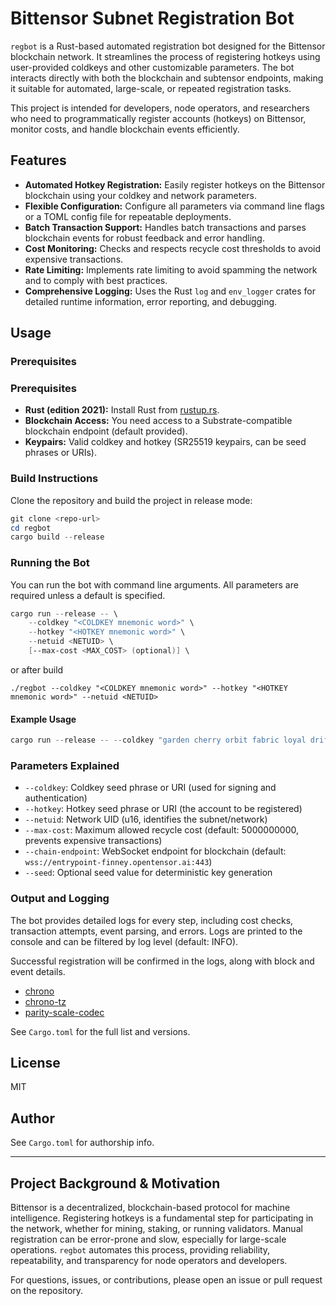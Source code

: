 # Bittensor Subnet Registration Bot

`regbot` is a Rust-based automated registration bot designed for the Bittensor blockchain network. It streamlines the process of registering hotkeys using user-provided coldkeys and other customizable parameters. The bot interacts directly with both the blockchain and subtensor endpoints, making it suitable for automated, large-scale, or repeated registration tasks.

This project is intended for developers, node operators, and researchers who need to programmatically register accounts (hotkeys) on Bittensor, monitor costs, and handle blockchain events efficiently.

## Features

- **Automated Hotkey Registration:** Easily register hotkeys on the Bittensor blockchain using your coldkey and network parameters.
- **Flexible Configuration:** Configure all parameters via command line flags or a TOML config file for repeatable deployments.
- **Batch Transaction Support:** Handles batch transactions and parses blockchain events for robust feedback and error handling.
- **Cost Monitoring:** Checks and respects recycle cost thresholds to avoid expensive transactions.
- **Rate Limiting:** Implements rate limiting to avoid spamming the network and to comply with best practices.
- **Comprehensive Logging:** Uses the Rust `log` and `env_logger` crates for detailed runtime information, error reporting, and debugging.

## Usage

### Prerequisites

### Prerequisites

- **Rust (edition 2021):** Install Rust from [rustup.rs](https://rustup.rs/).
- **Blockchain Access:** You need access to a Substrate-compatible blockchain endpoint (default provided).
- **Keypairs:** Valid coldkey and hotkey (SR25519 keypairs, can be seed phrases or URIs).

### Build Instructions

Clone the repository and build the project in release mode:

```powershell
git clone <repo-url>
cd regbot
cargo build --release
```

### Running the Bot

You can run the bot with command line arguments. All parameters are required unless a default is specified.

```powershell
cargo run --release -- \
    --coldkey "<COLDKEY mnemonic word>" \
    --hotkey "<HOTKEY mnemonic word>" \
    --netuid <NETUID> \
    [--max-cost <MAX_COST> (optional)] \
```
or after build
```
./regbot --coldkey "<COLDKEY mnemonic word>" --hotkey "<HOTKEY mnemonic word>" --netuid <NETUID>
```

#### Example Usage

```powershell
cargo run --release -- --coldkey "garden cherry orbit fabric loyal drift wisdom ocean cactus enrich drama shell" --hotkey "orange vivid canyon crisp umbrella talent eagle fossil shrimp velvet adapt breeze" --netuid 1 [--max-cost 6000000000]
```

### Parameters Explained

- `--coldkey`: Coldkey seed phrase or URI (used for signing and authentication)
- `--hotkey`: Hotkey seed phrase or URI (the account to be registered)
- `--netuid`: Network UID (u16, identifies the subnet/network)
- `--max-cost`: Maximum allowed recycle cost (default: 5000000000, prevents expensive transactions)
- `--chain-endpoint`: WebSocket endpoint for blockchain (default: `wss://entrypoint-finney.opentensor.ai:443`)
- `--seed`: Optional seed value for deterministic key generation

### Output and Logging

The bot provides detailed logs for every step, including cost checks, transaction attempts, event parsing, and errors. Logs are printed to the console and can be filtered by log level (default: INFO).

Successful registration will be confirmed in the logs, along with block and event details.
- [chrono](https://crates.io/crates/chrono)
- [chrono-tz](https://crates.io/crates/chrono-tz)
- [parity-scale-codec](https://crates.io/crates/parity-scale-codec)

See `Cargo.toml` for the full list and versions.

## License
MIT

## Author
See `Cargo.toml` for authorship info.

---

## Project Background & Motivation

Bittensor is a decentralized, blockchain-based protocol for machine intelligence. Registering hotkeys is a fundamental step for participating in the network, whether for mining, staking, or running validators. Manual registration can be error-prone and slow, especially for large-scale operations. `regbot` automates this process, providing reliability, repeatability, and transparency for node operators and developers.

For questions, issues, or contributions, please open an issue or pull request on the repository.
